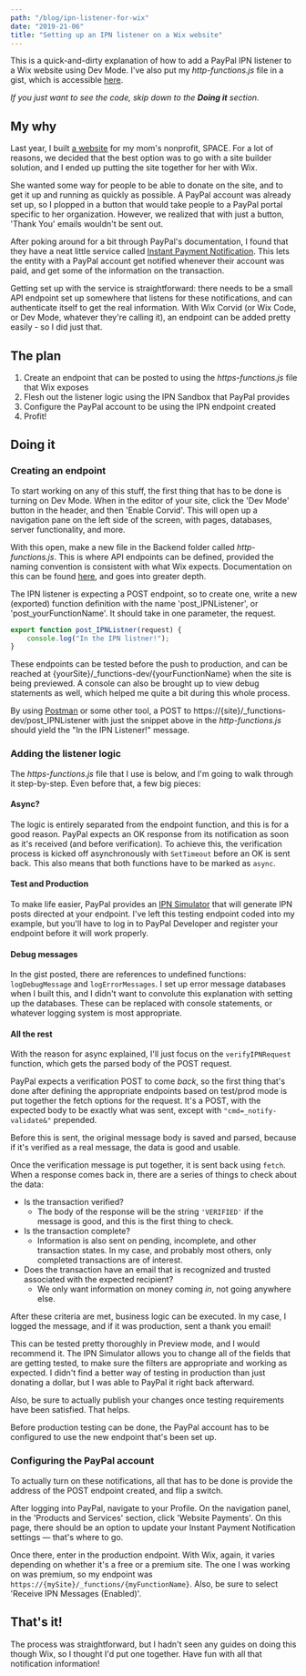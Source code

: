 ```yaml
---
path: "/blog/ipn-listener-for-wix"
date: "2019-21-06"
title: "Setting up an IPN listener on a Wix website"
---
```


This is a quick-and-dirty explanation of how to add a PayPal IPN listener to a Wix website using Dev Mode. I've also put my _http-functions.js_ file in a gist, which is accessible [here](https://gist.github.com/morkhorwaad/4596b05d02a130069deed76496db8c0f).

_If you just want to see the code, skip down to the **Doing it** section._ 

## My why

Last year, I built [a website](https://spaceinvermont.org) for my mom's nonprofit, SPACE. For a lot of reasons, we decided that the best option was to go with a site builder solution, and I ended up putting the site together for her with Wix. 

She wanted some way for people to be able to donate on the site, and to get it up and running as quickly as possible. A PayPal account was already set up, so I plopped in a button that would take people to a PayPal portal specific to her organization. However, we realized that with just a button, 'Thank You' emails wouldn't be sent out.

After poking around for a bit through PayPal's documentation, I found that they have a neat little service called [Instant Payment Notification](https://developer.paypal.com/docs/classic/products/instant-payment-notification/). This lets the entity with a PayPal account get notified whenever their account was paid, and get some of the information on the transaction. 

Getting set up with the service is straightforward: there needs to be a small API endpoint set up somewhere that listens for these notifications, and can authenticate itself to get the real information. With Wix Corvid (or Wix Code, or Dev Mode, whatever they're calling it), an endpoint can be added pretty easily - so I did just that. 

## The plan 

1. Create an endpoint that can be posted to using the _https-functions.js_ file that Wix exposes
2. Flesh out the listener logic using the IPN Sandbox that PayPal provides
3. Configure the PayPal account to be using the IPN endpoint created
4. Profit!

## Doing it

### Creating an endpoint

To start working on any of this stuff, the first thing that has to be done is turning on Dev Mode. When in the editor of your site, click the 'Dev Mode' button in the header, and then 'Enable Corvid'. This will open up a navigation pane on the left side of the screen, with pages, databases, server functionality, and more. 

With this open, make a new file in the Backend folder called _http-functions.js_. This is where API endpoints can be defined, provided the naming convention is consistent with what Wix expects. Documentation on this can be found [here](https://www.wix.com/corvid/reference/wix-http-functions.html), and goes into greater depth. 

The IPN listener is expecting a POST endpoint, so to create one, write a new (exported) function definition with the name 'post_IPNListener', or 'post_yourFunctionName'. It should take in one parameter, the request.

```javascript
export function post_IPNListner(request) {
    console.log("In the IPN listner!");
}
```

These endpoints can be tested before the push to production, and can be reached at {yourSite}/_functions-dev/{yourFunctionName} when the site is being previewed. A console can also be brought up to view debug statements as well, which helped me quite a bit during this whole process.

By using [Postman](https://www.getpostman.com/) or some other tool, a POST to https://{site}/_functions-dev/post_IPNListener with just the snippet above in the _http-functions.js_ should yield the "In the IPN Listener!" message. 

### Adding the listener logic

The _https-functions.js_ file that I use is below, and I'm going to walk through it step-by-step. Even before that, a few big pieces: 

#### Async? 

The logic is entirely separated from the endpoint function, and this is for a good reason. PayPal expects an OK response from its notification as soon as it's received (and before verification). To achieve this, the verification process is kicked off asynchronously with `SetTimeout` before an OK is sent back. This also means that both functions have to be marked as `async`. 

#### Test and Production

To make life easier, PayPal provides an [IPN Simulator](https://developer.paypal.com/docs/classic/ipn/integration-guide/IPNSimulator/#ipn-listener-requirements) that will generate IPN posts directed at your endpoint. I've left this testing endpoint coded into my example, but you'll have to log in to PayPal Developer and register your endpoint before it will work properly. 

#### Debug messages
In the gist posted, there are references to undefined functions: `logDebugMessage` and `logErrorMessages`. I set up error message databases when I built this, and I didn't want to convolute this explanation with setting up the databases. These can be replaced with console statements, or whatever logging system is most appropriate. 

#### All the rest

With the reason for async explained, I'll just focus on the `verifyIPNRequest` function, which gets the parsed body of the POST request. 

PayPal expects a verification POST to come _back_, so the first thing that's done after defining the appropriate endpoints based on test/prod mode is put together the fetch options for the request. It's a POST, with the expected body to be exactly what was sent, except with `"cmd=_notify-validate&"` prepended. 

Before this is sent, the original message body is saved and parsed, because if it's verified as a real message, the data is good and usable. 

Once the verification message is put together, it is sent back using `fetch`. When a response comes back in, there are a series of things to check about the data: 

- Is the transaction verified? 
    - The body of the response will be the string `'VERIFIED'` if the message is good, and this is the first thing to check. 
- Is the transaction complete? 
    - Information is also sent on pending, incomplete, and other transaction states. In my case, and probably most others, only completed transactions are of interest. 
- Does the transaction have an email that is recognized and trusted associated with the expected recipient?
    - We only want information on money coming _in_, not going anywhere else. 

After these criteria are met, business logic can be executed. In my case, I logged the message, and if it was production, sent a thank you email! 

This can be tested pretty thoroughly in Preview mode, and I would recommend it. The IPN Simulator allows you to change all of the fields that are getting tested, to make sure the filters are appropriate and working as expected. I didn't find a better way of testing in production than just donating a dollar, but I was able to PayPal it right back afterward. 

Also, be sure to actually publish your changes once testing requirements have been satisfied. That helps. 

Before production testing can be done, the PayPal account has to be configured to use the new endpoint that's been set up. 

### Configuring the PayPal account

To actually turn on these notifications, all that has to be done is provide the address of the POST endpoint created, and flip a switch. 

After logging into PayPal, navigate to your Profile. On the navigation panel, in the 'Products and Services' section, click 'Website Payments'. On this page, there should be an option to update your Instant Payment Notification settings &mdash; that's where to go. 

Once there, enter in the production endpoint. With Wix, again, it varies depending on whether it's a free or a premium site. The one I was working on was premium, so my endpoint was `https://{mySite}/_functions/{myFunctionName}`. Also, be sure to select 'Receive IPN Messages (Enabled)'. 

## That's it! 

The process was straightforward, but I hadn't seen any guides on doing this though Wix, so I thought I'd put one together. Have fun with all that notification information!

<script src="https://gist.github.com/morkhorwaad/4596b05d02a130069deed76496db8c0f.js"></script>


